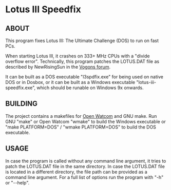 Lotus III Speedfix
==================

ABOUT
-----
This program fixes Lotus III: The Ultimate Challenge (DOS) to run on fast PCs.

When starting Lotus III, it crashes on 333+ MHz CPUs with a "divide overflow error".
Technically, this program patches the LOTUS.DAT file as described by NewRisingSun
in the [Vogons forum](https://www.vogons.org/viewtopic.php?p=308588#p308588).

It can be built as a DOS executable "l3spdfix.exe" for being used on native DOS
or in Dosbox, or it can be built as a Windows executable "lotus-iii-speedfix.exe",
which should be runable on Windows 9x onwards.

BUILDING
--------
The project contains a makefiles for [Open Watcom](http://open-watcom.github.io/)
and GNU make.
Run GNU "make" or Open Watcom "wmake" to build the Windows executable or
"make PLATFORM=DOS" / "wmake PLATFORM=DOS" to build the DOS executable.

USAGE
-----
In case the program is called without any command line argument, it tries to patch
the LOTUS.DAT file in the same directory. In case the LOTUS.DAT file is located in
a different directory, the file path can be provided as a command line argument.
For a full list of options run the program with "-h" or "--help".

